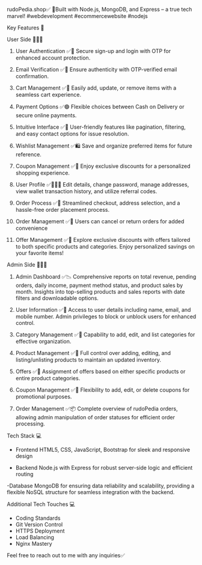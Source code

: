 rudoPedia.shop✅
🚀Built with Node.js, MongoDB, and Express – a true tech marvel! #webdevelopment  #ecommercewebsite  #nodejs 

Key Features 📌

User Side 🧑🏻‍💻

1. User Authentication ✅👤
Secure sign-up and login with OTP for enhanced account protection.

2. Email Verification ✅📨
Ensure authenticity with OTP-verified email confirmation.

3. Cart Management ✅🛒
Easily add, update, or remove items with a seamless cart experience.

4. Payment Options ✅🟢
Flexible choices between Cash on Delivery or secure online payments.

5. Intuitive Interface ✅🎊
User-friendly features like pagination, filtering, and easy contact options for issue resolution.

6. Wishlist Management ✅🛍
Save and organize preferred items for future reference.

7. Coupon Management ✅🎫
Enjoy exclusive discounts for a personalized shopping experience.

8. User Profile ✅🧑🏻‍💻
Edit details, change password, manage addresses, view wallet transaction history, and utilize referral codes.

9. Order Process ✅🎉
Streamlined checkout, address selection, and a hassle-free order placement process.

10. Order Management ✅🔄
Users can cancel or return orders for added convenience

11. Offer Management ✅💯
Explore exclusive discounts with offers tailored to both specific products and categories. Enjoy personalized savings on your favorite items!

Admin Side 🧑🏻‍💼

1. Admin Dashboard ✅📉
Comprehensive reports on total revenue, pending orders, daily income, payment method status, and product sales by month. Insights into top-selling products and sales reports with date filters and downloadable options.

2. User Information ✅👤
Access to user details including name, email, and mobile number. Admin privileges to block or unblock users for enhanced control.

3. Category Management ✅📑
Capability to add, edit, and list categories for effective organization.

4. Product Management ✅🥾
Full control over adding, editing, and listing/unlisting products to maintain an updated inventory.

5. Offers ✅💯
Assignment of offers based on either specific products or entire product categories.

6. Coupon Management ✅🎫
Flexibility to add, edit, or delete coupons for promotional purposes.

7. Order Management ✅📦
Complete overview of rudoPedia orders, allowing admin manipulation of order statuses for efficient order processing.

Tech Stack 💻
- Frontend
HTML5, CSS, JavaScript, Bootstrap for sleek and responsive design

- Backend
Node.js with Express for robust server-side logic and efficient routing

-Database 
MongoDB for ensuring data reliability and scalability, providing a flexible NoSQL structure for seamless integration with the backend.

Additional Tech Touches 💻
- Coding Standards
- Git Version Control
- HTTPS Deployment
- Load Balancing 
- Nginx Mastery

Feel free to reach out to me with any inquiries✅
